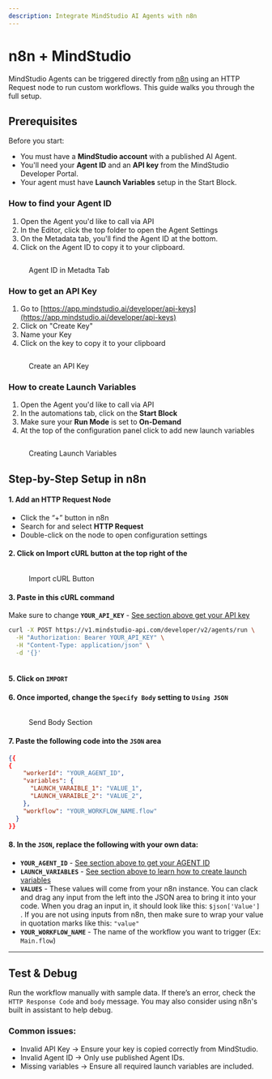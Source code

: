 ```yaml
---
description: Integrate MindStudio AI Agents with n8n
---
```


# n8n + MindStudio

MindStudio Agents can be triggered directly from [n8n](https://n8n.io/) using an HTTP Request node to run custom workflows. This guide walks you through the full setup.

## Prerequisites

Before you start:

* You must have a **MindStudio account** with a published AI Agent.
* You'll need your **Agent ID** and an **API key** from the MindStudio Developer Portal.
* Your agent must have **Launch Variables** setup in the Start Block.

### How to find your Agent ID

1. Open the Agent you'd like to call via API
2. In the Editor, click the top folder to open the Agent Settings
3. On the Metadata tab, you'll find the Agent ID at the bottom.
4. Click on the Agent ID to copy it to your clipboard.

<figure><img src="../.gitbook/assets/Screenshot 2025-05-05 at 12.59.51 PM.png" alt=""><figcaption><p>Agent ID in Metadta Tab</p></figcaption></figure>

### How to get an API Key

1. Go to [https://app.mindstudio.ai/developer/api-keys](https://app.mindstudio.ai/developer/api-keys)
2. Click on "Create Key"
3. Name your Key
4. Click on the key to copy it to your clipboard

<figure><img src="../.gitbook/assets/Screenshot 2025-05-05 at 1.04.24 PM.png" alt=""><figcaption><p>Create an API Key</p></figcaption></figure>

### How to create Launch Variables

1. Open the Agent you'd like to call via API
2. In the automations tab, click on the **Start Block**
3. Make sure your **Run Mode** is set to **On-Demand**
4. At the top of the configuration panel click to add new launch variables

<figure><img src="../.gitbook/assets/Screenshot 2025-05-05 at 1.07.54 PM.png" alt=""><figcaption><p>Creating Launch Variables</p></figcaption></figure>

## Step-by-Step Setup in n8n

#### 1. **Add an HTTP Request Node**

* Click the “+” button in n8n
* Search for and select **HTTP Request**
* Double-click on the node to open configuration settings

#### 2. Click on Import cURL button at the top right of the&#x20;

<figure><img src="../.gitbook/assets/Screenshot 2025-05-05 at 3.00.41 PM.png" alt=""><figcaption><p>Import cURL Button</p></figcaption></figure>

#### **3. Paste in this cURL command**

Make sure to change **`YOUR_API_KEY`** - [See section above get your API key](n8n-+-mindstudio.md#how-to-get-an-api-key)

```bash
curl -X POST https://v1.mindstudio-api.com/developer/v2/agents/run \
  -H "Authorization: Bearer YOUR_API_KEY" \
  -H "Content-Type: application/json" \
  -d '{}'
  
```

#### 5. Click on `IMPORT`

#### 6. Once imported, change the `Specify Body` setting to `Using JSON`

<figure><img src="../.gitbook/assets/Screenshot 2025-05-05 at 3.24.03 PM.png" alt=""><figcaption><p>Send Body Section</p></figcaption></figure>

#### 7. Paste the following code into the `JSON` area

```json
{{
{
    "workerId": "YOUR_AGENT_ID",
    "variables": {
      "LAUNCH_VARAIBLE_1": "VALUE_1",
      "LAUNCH_VARAIBLE_2": "VALUE_2",
    },
    "workflow": "YOUR_WORKFLOW_NAME.flow"
  }
}}
```

#### 8. In the `JSON`, replace the following with your own data:

* **`YOUR_AGENT_ID`** - [See section above to get your AGENT ID](n8n-+-mindstudio.md#how-to-find-your-agent-id)
* **`LAUNCH_VARIABLES`** - [See section above to learn how to create launch variables](n8n-+-mindstudio.md#how-to-create-launch-variables)
* **`VALUES`** - These values will come from your n8n instance. You can clack and drag any input from the left into the JSON area to bring it into your code. When you drag an input in, it should look like this: `$json['Value']` . If you are not using inputs from n8n, then make sure to wrap your value in quotation marks like this: `"value"`&#x20;
* **`YOUR_WORKFLOW_NAME`** - The name of the workflow you want to trigger (Ex: `Main.flow`)

***

## Test & Debug

Run the workflow manually with sample data. If there’s an error, check the `HTTP Response Code` and `body` message. You may also consider using n8n's built in assistant to help debug.

### Common issues:

* Invalid API Key → Ensure your key is copied correctly from MindStudio.
* Invalid Agent ID → Only use published Agent IDs.
* Missing variables → Ensure all required launch variables are included.

